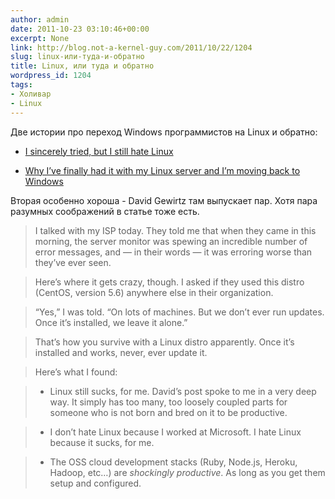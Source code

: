 ```yaml
---
author: admin
date: 2011-10-23 03:10:46+00:00
excerpt: None
link: http://blog.not-a-kernel-guy.com/2011/10/22/1204
slug: linux-или-туда-и-обратно
title: Linux, или туда и обратно
wordpress_id: 1204
tags:
- Холивар
- Linux
---
```


Две истории про переход Windows программистов на Linux и обратно:

  * [I sincerely tried, but I still hate Linux](http://ceklog.kindel.com/2011/10/21/i-sincerely-tried-but-i-still-hate-linux/)

  * [Why I’ve finally had it with my Linux server and I’m moving back to Windows](http://www.zdnet.com/blog/diy-it/why-ive-finally-had-it-with-my-linux-server-and-im-moving-back-to-windows/245)

Вторая особенно хороша - David Gewirtz там выпускает пар. Хотя пара разумных соображений в статье тоже есть.

> I talked with my ISP today. They told me that when they came in this morning, the server monitor was spewing an incredible number of error messages, and — in their words — it was erroring worse than they’ve ever seen.

> Here’s where it gets crazy, though. I asked if they used this distro (CentOS, version 5.6) anywhere else in their organization.

> “Yes,” I was told. “On lots of machines. But we don’t ever run updates. Once it’s installed, we leave it alone.”

> That’s how you survive with a Linux distro apparently. Once it’s installed and works, never, ever update it.

>Here’s what I found:

>   * Linux still sucks, for me. David’s post spoke to me in a very deep way. It simply has too many, too loosely coupled parts for someone who is not born and bred on it to be productive.

>   * I don’t hate Linux because I worked at Microsoft. I hate Linux because it sucks, for me.

>   * The OSS cloud development stacks (Ruby, Node.js, Heroku, Hadoop, etc…) are _shockingly productive_. As long as you get them setup and configured.
